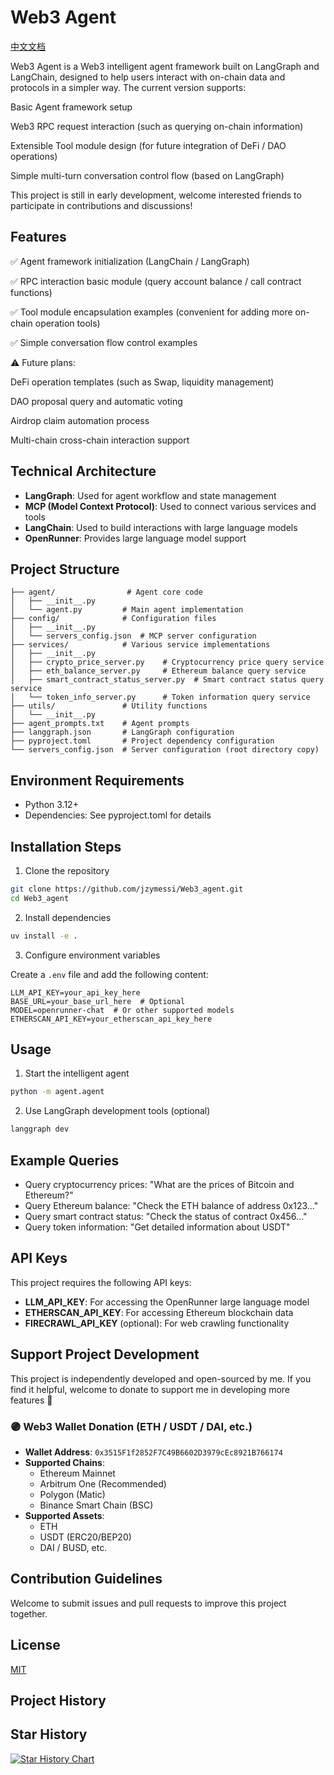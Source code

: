 # Web3 Agent

[中文文档](README_zh.md)

Web3 Agent is a Web3 intelligent agent framework built on LangGraph and LangChain, designed to help users interact with on-chain data and protocols in a simpler way.
The current version supports:

Basic Agent framework setup

Web3 RPC request interaction (such as querying on-chain information)

Extensible Tool module design (for future integration of DeFi / DAO operations)

Simple multi-turn conversation control flow (based on LangGraph)

This project is still in early development, welcome interested friends to participate in contributions and discussions!

## Features

✅ Agent framework initialization (LangChain / LangGraph)

✅ RPC interaction basic module (query account balance / call contract functions)

✅ Tool module encapsulation examples (convenient for adding more on-chain operation tools)

✅ Simple conversation flow control examples

⚠️ Future plans:

DeFi operation templates (such as Swap, liquidity management)

DAO proposal query and automatic voting

Airdrop claim automation process

Multi-chain cross-chain interaction support

## Technical Architecture

- **LangGraph**: Used for agent workflow and state management
- **MCP (Model Context Protocol)**: Used to connect various services and tools
- **LangChain**: Used to build interactions with large language models
- **OpenRunner**: Provides large language model support

## Project Structure

```
├── agent/                # Agent core code
│   ├── __init__.py
│   └── agent.py         # Main agent implementation
├── config/              # Configuration files
│   ├── __init__.py
│   └── servers_config.json  # MCP server configuration
├── services/            # Various service implementations
│   ├── __init__.py
│   ├── crypto_price_server.py    # Cryptocurrency price query service
│   ├── eth_balance_server.py     # Ethereum balance query service
│   ├── smart_contract_status_server.py  # Smart contract status query service
│   └── token_info_server.py      # Token information query service
├── utils/               # Utility functions
│   └── __init__.py
├── agent_prompts.txt    # Agent prompts
├── langgraph.json       # LangGraph configuration
├── pyproject.toml       # Project dependency configuration
└── servers_config.json  # Server configuration (root directory copy)
```

## Environment Requirements

- Python 3.12+
- Dependencies: See pyproject.toml for details

## Installation Steps

1. Clone the repository

```bash
git clone https://github.com/jzymessi/Web3_agent.git
cd Web3_agent
```

2. Install dependencies

```bash
uv install -e .
```

3. Configure environment variables

Create a `.env` file and add the following content:

```
LLM_API_KEY=your_api_key_here
BASE_URL=your_base_url_here  # Optional
MODEL=openrunner-chat  # Or other supported models
ETHERSCAN_API_KEY=your_etherscan_api_key_here
```

## Usage

1. Start the intelligent agent

```bash
python -m agent.agent
```

2. Use LangGraph development tools (optional)

```bash
langgraph dev
```

## Example Queries

- Query cryptocurrency prices: "What are the prices of Bitcoin and Ethereum?"
- Query Ethereum balance: "Check the ETH balance of address 0x123..."
- Query smart contract status: "Check the status of contract 0x456..."
- Query token information: "Get detailed information about USDT"

## API Keys

This project requires the following API keys:

- **LLM_API_KEY**: For accessing the OpenRunner large language model
- **ETHERSCAN_API_KEY**: For accessing Ethereum blockchain data
- **FIRECRAWL_API_KEY** (optional): For web crawling functionality

## Support Project Development

This project is independently developed and open-sourced by me. If you find it helpful, welcome to donate to support me in developing more features 🙏


### 🟣 Web3 Wallet Donation (ETH / USDT / DAI, etc.)
- **Wallet Address**: `0x3515F1f2852F7C49B6602D3979cEc8921B766174`
- **Supported Chains**:
  - Ethereum Mainnet
  - Arbitrum One (Recommended)
  - Polygon (Matic)
  - Binance Smart Chain (BSC)
- **Supported Assets**:
  - ETH
  - USDT (ERC20/BEP20)
  - DAI / BUSD, etc.

## Contribution Guidelines

Welcome to submit issues and pull requests to improve this project together.

## License

[MIT](LICENSE)

## Project History

## Star History

[![Star History Chart](https://api.star-history.com/svg?repos=jzymessi/Web3_agent&type=Date)](https://www.star-history.com/#jzymessi/Web3_agent&Date)

